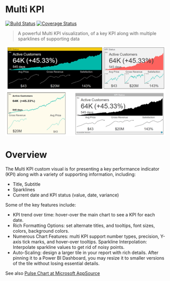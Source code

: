 # Multi KPI
[![Build Status](https://dev.azure.com/customvisuals/public/_apis/build/status/Microsoft.powerbi-visuals-multikpi)](https://dev.azure.com/customvisuals/public/_build/latest?definitionId=10)
[![Coverage Status](https://coveralls.io/repos/github/Microsoft/powerbi-visuals-multikpi/badge.svg?branch=master)](https://coveralls.io/github/Microsoft/powerbi-visuals-multikpi?branch=master)
> A powerful Multi KPI visualization, of a key KPI along with multiple sparklines of supporting data

![stacked area chart screenshot](./assets/screenshot.png)
# Overview

The Multi KPI custom visual is for presenting a key performance indicator (KPI) along with a variety of supporting information, including:
- Title, Subtitle
- Sparklines
- Current date and KPI status (value, date, variance)

Some of the key features include:

- KPI trend over time: hover-over the main chart to see a KPI for each date.
- Rich Formatting Options: set alternate titles, and tooltips, font sizes, colors, background colors.
- Numerous Chart Features: multi KPI support number types, precision, Y-axis tick marks, and hover-over tooltips.
Sparkline Interpolation: Interpolate sparkline values to get rid of noisy points.
- Auto-Scaling: design a larger tile in your report with rich details. After pinning it to a Power BI Dashboard, you may resize it to smaller versions of the tile without losing essential details.

See also [Pulse Chart at Microsoft AppSource](https://appsource.microsoft.com/en-us/product/power-bi-visuals/WA104381763)